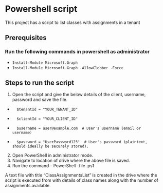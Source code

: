 # Powershell script

This project has a script to list classes with assignments in a tenant

## Prerequisites

### Run the following commands in powershell as administrator
* `Install-Module Microsoft.Graph`
* `Install-Module Microsoft.Graph -AllowClobber -Force`

## Steps to run the script
1. Open the script and give the below details of the client, username, password and save the file.
-	    $tenantId = "YOUR_TENANT_ID"
-	    $clientId = "YOUR_CLIENT_ID"
-	    $username = user@example.com  # User's username (email or username)
-	    $password = "UserPassword123"  # User's password (plaintext, should ideally be securely stored).
2. Open PowerShell in administrator mode.	
2. Navigate to location of drive where the above file is saved.
3. Run the command – PowerShell -file <filename>.ps1

A text file with title “ClassAssignmentsList” is created in the drive where the script is executed from with details of class names along with the number of assignments available. 
